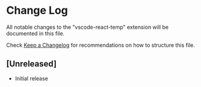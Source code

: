 # Change Log

All notable changes to the "vscode-react-temp" extension will be documented in this file.

Check [Keep a Changelog](http://keepachangelog.com/) for recommendations on how to structure this file.

## [Unreleased]

- Initial release